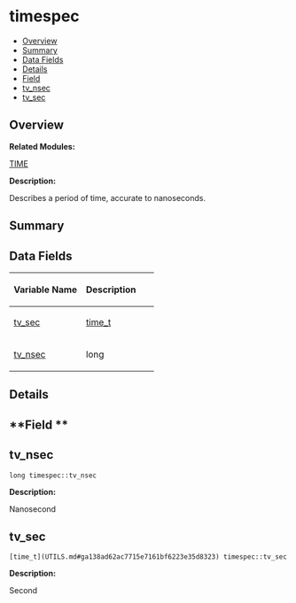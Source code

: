 # timespec<a name="ZH-CN_TOPIC_0000001055039566"></a>

-   [Overview](#section1020984232165637)
-   [Summary](#section97703895165637)
-   [Data Fields](#pub-attribs)
-   [Details](#section575627431165637)
-   [Field](#section1557898625165637)
-   [tv\_nsec](#ae3c7510dafa8cbcaede866ed13c99683)
-   [tv\_sec](#afc3302668d7cb5952f590da69fdd4955)

## **Overview**<a name="section1020984232165637"></a>

**Related Modules:**

[TIME](TIME.md)

**Description:**

Describes a period of time, accurate to nanoseconds. 

## **Summary**<a name="section97703895165637"></a>

## Data Fields<a name="pub-attribs"></a>

<a name="table1431639852165637"></a>
<table><thead align="left"><tr id="row751243888165637"><th class="cellrowborder" valign="top" width="50%" id="mcps1.1.3.1.1"><p id="p625960134165637"><a name="p625960134165637"></a><a name="p625960134165637"></a>Variable Name</p>
</th>
<th class="cellrowborder" valign="top" width="50%" id="mcps1.1.3.1.2"><p id="p1151117769165637"><a name="p1151117769165637"></a><a name="p1151117769165637"></a>Description</p>
</th>
</tr>
</thead>
<tbody><tr id="row134730782165637"><td class="cellrowborder" valign="top" width="50%" headers="mcps1.1.3.1.1 "><p id="p1870651916165637"><a name="p1870651916165637"></a><a name="p1870651916165637"></a><a href="timespec.md#afc3302668d7cb5952f590da69fdd4955">tv_sec</a></p>
</td>
<td class="cellrowborder" valign="top" width="50%" headers="mcps1.1.3.1.2 "><p id="p75636290165637"><a name="p75636290165637"></a><a name="p75636290165637"></a><a href="UTILS.md#ga138ad62ac7715e7161bf6223e35d8323">time_t</a> </p>
</td>
</tr>
<tr id="row1366569324165637"><td class="cellrowborder" valign="top" width="50%" headers="mcps1.1.3.1.1 "><p id="p2079852536165637"><a name="p2079852536165637"></a><a name="p2079852536165637"></a><a href="timespec.md#ae3c7510dafa8cbcaede866ed13c99683">tv_nsec</a></p>
</td>
<td class="cellrowborder" valign="top" width="50%" headers="mcps1.1.3.1.2 "><p id="p796977084165637"><a name="p796977084165637"></a><a name="p796977084165637"></a>long </p>
</td>
</tr>
</tbody>
</table>

## **Details**<a name="section575627431165637"></a>

## **Field **<a name="section1557898625165637"></a>

## tv\_nsec<a name="ae3c7510dafa8cbcaede866ed13c99683"></a>

```
long timespec::tv_nsec
```

 **Description:**

Nanosecond 

## tv\_sec<a name="afc3302668d7cb5952f590da69fdd4955"></a>

```
[time_t](UTILS.md#ga138ad62ac7715e7161bf6223e35d8323) timespec::tv_sec
```

 **Description:**

Second 


